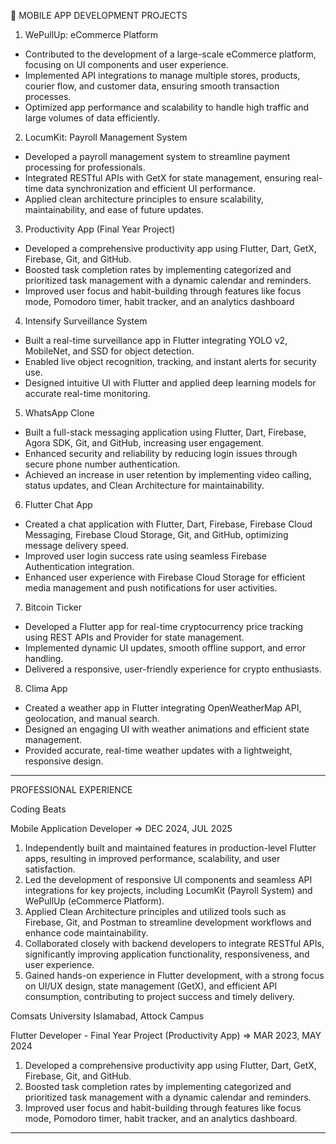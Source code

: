 📱 MOBILE APP DEVELOPMENT PROJECTS

1. WePullUp: eCommerce Platform
* Contributed to the development of a large-scale eCommerce platform, focusing on UI components and user experience.
* Implemented API integrations to manage multiple stores, products, courier flow, and customer data, ensuring smooth transaction processes.
* Optimized app performance and scalability to handle high traffic and large volumes of data efficiently.

2. LocumKit: Payroll Management System
* Developed a payroll management system to streamline payment processing for professionals.
* Integrated RESTful APIs with GetX for state management, ensuring real-time data synchronization and efficient UI performance.
* Applied clean architecture principles to ensure scalability, maintainability, and ease of future updates.

3. Productivity App (Final Year Project)
* Developed a comprehensive productivity app using Flutter, Dart, GetX, Firebase, Git, and GitHub.
* Boosted task completion rates by implementing categorized and prioritized task management with a dynamic calendar and reminders.
* Improved user focus and habit-building through features like focus mode, Pomodoro timer, habit tracker, and an analytics dashboard

4. Intensify Surveillance System
* Built a real-time surveillance app in Flutter integrating YOLO v2, MobileNet, and SSD for object detection.
* Enabled live object recognition, tracking, and instant alerts for security use.
* Designed intuitive UI with Flutter and applied deep learning models for accurate real-time monitoring.


5. WhatsApp Clone
* Built a full-stack messaging application using Flutter, Dart, Firebase, Agora SDK, Git, and GitHub, increasing
user engagement.
* Enhanced security and reliability by reducing login issues through secure phone number authentication.
* Achieved an increase in user retention by implementing video calling, status updates, and Clean Architecture for
maintainability.

6. Flutter Chat App
* Created a chat application with Flutter, Dart, Firebase, Firebase Cloud Messaging, Firebase Cloud Storage, Git, and GitHub, optimizing message delivery speed.
* Improved user login success rate using seamless Firebase Authentication integration.
* Enhanced user experience with Firebase Cloud Storage for efficient media management and push notifications for user activities.

7. Bitcoin Ticker
* Developed a Flutter app for real-time cryptocurrency price tracking using REST APIs and Provider for state management.
* Implemented dynamic UI updates, smooth offline support, and error handling.
* Delivered a responsive, user-friendly experience for crypto enthusiasts.

8. Clima App
* Created a weather app in Flutter integrating OpenWeatherMap API, geolocation, and manual search.
* Designed an engaging UI with weather animations and efficient state management.
* Provided accurate, real-time weather updates with a lightweight, responsive design.


--------------------------------------------------------------------------------------------------------------

PROFESSIONAL EXPERIENCE

Coding Beats

Mobile Application Developer => DEC 2024, JUL 2025

1. Independently built and maintained features in production-level Flutter apps, resulting in improved performance, scalability, and user satisfaction.
2. Led the development of responsive UI components and seamless API integrations for key projects, including LocumKit (Payroll System) and WePullUp (eCommerce Platform).
3. Applied Clean Architecture principles and utilized tools such as Firebase, Git, and Postman to streamline development workflows and enhance code maintainability.
4. Collaborated closely with backend developers to integrate RESTful APIs, significantly improving application functionality, responsiveness, and user experience.
5. Gained hands-on experience in Flutter development, with a strong focus on UI/UX design, state management (GetX), and efficient API consumption, contributing to project success and timely delivery.



Comsats University Islamabad, Attock Campus

Flutter Developer - Final Year Project (Productivity App) => MAR 2023, MAY 2024

1. Developed a comprehensive productivity app using Flutter, Dart, GetX, Firebase, Git, and GitHub.
2. Boosted task completion rates by implementing categorized and prioritized task management with a dynamic calendar and reminders.
3. Improved user focus and habit-building through features like focus mode, Pomodoro timer, habit tracker, and an analytics dashboard.

--------------------------------------------------------------------------------------------------------------